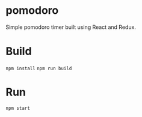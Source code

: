 # pomodoro
Simple pomodoro timer built using React and Redux.

# Build
`npm install`
`npm run build`

# Run
`npm start`

